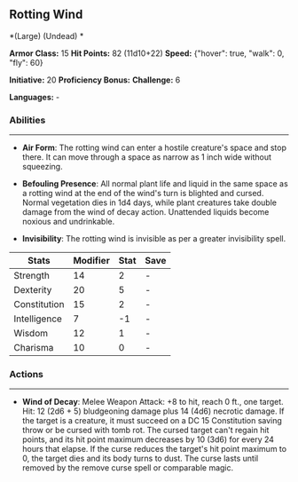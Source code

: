 ## Rotting Wind
*(Large) (Undead) *

**Armor Class:** 15
**Hit Points:** 82 (11d10+22)
**Speed:** {"hover": true, "walk": 0, "fly": 60}

**Initiative:** 20
**Proficiency Bonus:**
**Challenge:** 6

**Languages:** -

### Abilities
 --- 
- **Air Form**: The rotting wind can enter a hostile creature's space and stop there. It can move through a space as narrow as 1 inch wide without squeezing.

- **Befouling Presence**: All normal plant life and liquid in the same space as a rotting wind at the end of the wind's turn is blighted and cursed. Normal vegetation dies in 1d4 days, while plant creatures take double damage from the wind of decay action. Unattended liquids become noxious and undrinkable.

- **Invisibility**: The rotting wind is invisible as per a greater invisibility spell.



| Stats | Modifier | Stat | Save
| ---- | ---- | ---- | ---- |
| Strength | 14 | 2 | - |
| Dexterity | 20 | 5 | - |
| Constitution | 15 | 2 | - |
| Intelligence | 7 | -1 | - |
| Wisdom | 12 | 1 | - |
| Charisma | 10 | 0 | - |

### Actions
 --- 
- **Wind of Decay**: Melee Weapon Attack: +8 to hit, reach 0 ft., one target. Hit: 12 (2d6 + 5) bludgeoning damage plus 14 (4d6) necrotic damage. If the target is a creature, it must succeed on a DC 15 Constitution saving throw or be cursed with tomb rot. The cursed target can't regain hit points, and its hit point maximum decreases by 10 (3d6) for every 24 hours that elapse. If the curse reduces the target's hit point maximum to 0, the target dies and its body turns to dust. The curse lasts until removed by the remove curse spell or comparable magic.

